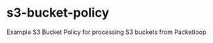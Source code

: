 s3-bucket-policy
================

Example S3 Bucket Policy for processing S3 buckets from Packetloop
